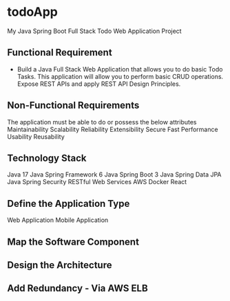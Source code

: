 # todoApp
My Java Spring Boot Full Stack Todo Web Application Project

## Functional Requirement
* Build a Java Full Stack Web Application that allows you to do basic Todo Tasks.
This application will allow you to perform basic CRUD operations.
Expose REST APIs and apply REST API Design Principles.

## Non-Functional Requirements
The application must be able to do or possess the below attributes
Maintainability
Scalability
Reliability
Extensibility
Secure
Fast Performance
Usability
Reusability

## Technology Stack
Java 17
Java Spring Framework 6
Java Spring Boot 3
Java Spring Data JPA 
Java Spring Security
RESTful Web Services
AWS
Docker
React

## Define the Application Type
Web Application
Mobile Application

## Map the Software Component
## Design the Architecture
## Add Redundancy - Via AWS ELB
